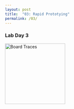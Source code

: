 ```yaml
---
layout: post
title:  "03: Rapid Prototying"
permalink: /03/
---
```


### **Lab Day 3** 

<img src="board1.jpg" alt="Board Traces" style="height: 200px; max-width: 48%">
